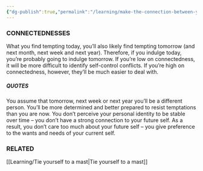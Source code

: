 ```yaml
---
{"dg-publish":true,"permalink":"/learning/make-the-connection-between-your-current-self-and-your-future-self/"}
---
```


### CONNECTEDNESSES 
What you find tempting today, you’ll also likely find tempting tomorrow (and next month, next week and next year). Therefore, if you indulge today, you’re probably going to indulge tomorrow.
If you’re low on connectedness, it will be more difficult to identify self-control conflicts. If you’re high on connectedness, however, they’ll be much easier to deal with.

##### QUOTES

You assume that tomorrow, next week or next year you’ll be a different person. You’ll be more determined and better prepared to resist temptations than you are now. You don’t perceive your personal identity to be stable over time – you don’t have a strong connection to your future self. As a result, you don’t care too much about your future self – you give preference to the wants and needs of your current self.

### RELATED
[[Learning/Tie yourself to a mast\|Tie yourself to a mast]]